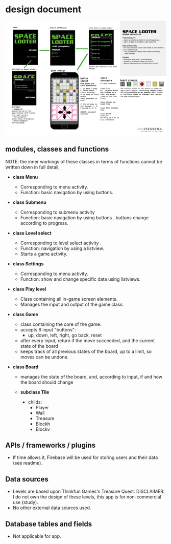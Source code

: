 # design document 

![design document](https://raw.githubusercontent.com/josfeenstra/Space-Looter/master/doc/documentation/design%20document.png)

## modules, classes and functions
NOTE: the inner workings of these classes in terms of functions cannot be written down in full detail,   

- **class Menu** 
  - Corresponding to menu activity.
  - Function: basic navigation by using buttons.
  
- **class Submenu** 
  - Corresponding to submenu activity 
  - Function: basic navigation by using buttons .
            buttons change according to progress.
            
- **class Level select** 
  - Corresponding to level select activity .
  - Function: navigation by using a listview.
  - Starts a game activity.
            
- **class Settings** 
  - Corresponding to menu activity.
  - Function: show and change specific data using listviews.
  
- **class Play level**
  - Class containing all in-game screen elements.  
  - Manages the input and output of the game class.

- **class Game**
  - class containing the core of the game.
  - accepts 6 input "buttons": 
    - up, down, left, right, go back, reset 
  - after every input, return if the move succeeded, and the current state of the board 
  - keeps track of all previous states of the board, up to a limit, so moves can be undone. 

- **class Board**
    - manages the state of the board, and, according to input, if and how the board should change 
     
    - **subclass Tile** 
      - childs:
        - Player
        - Wall
        - Treasure
        - Blockh
        - Blockv

## APIs / frameworks / plugins
- If time allows it, Firebase will be used for storing users and their data (see readme).

## Data sources 
- Levels are based upon Thinkfun Games's Treasure Quest. 
  DISCLAIMER: I do not own the design of these levels, this app is for non-commercial use (study).
- No other external data sources used.  

## Database tables and fields 
- Not applicable for app. 
